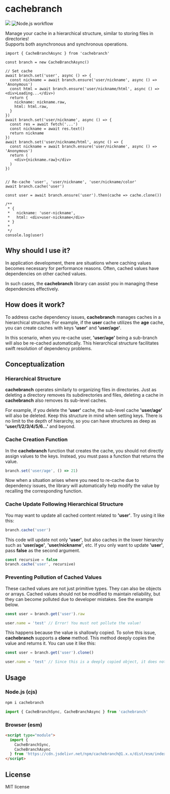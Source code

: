 # cachebranch

[![](https://data.jsdelivr.com/v1/package/npm/cachebranch/badge)](https://www.jsdelivr.com/package/npm/cachebranch)
![Node.js workflow](https://github.com/izure1/cachebranch/actions/workflows/node.js.yml/badge.svg)

Manage your cache in a hierarchical structure, similar to storing files in directories!  
Supports both asynchronous and synchronous operations.

```tsx
import { CacheBranchAsync } from 'cachebranch'

const branch = new CacheBranchAsync()

// Set cache
await branch.set('user', async () => {
  const nickname = await branch.ensure('user/nickname', async () => 'Anonymous')
  const html = await branch.ensure('user/nickname/html', async () => <div>Loading...</div>)
  return {
    nickname: nickname.raw,
    html: html.raw,
  }
})
await branch.set('user/nickname', async () => {
  const res = await fetch('...')
  const nickname = await res.text()
  return nickname
})
await branch.set('user/nickname/html', async () => {
  const nickname = await branch.ensure('user/nickname', async () => 'Anonymous')
  return (
    <div>{nickname.raw}</div>
  )
})


// Re-cache 'user', 'user/nickname', 'user/nickname/color'
await branch.cache('user')

const user = await branch.ensure('user').then(cache => cache.clone())

/**
 * {
 *   nickname: 'user-nickname',
 *   html: <div>user-nickname</div>
 * }
 * 
 */
console.log(user) 
```

## Why should I use it?

In application development, there are situations where caching values becomes necessary for performance reasons. Often, cached values have dependencies on other cached values.

In such cases, the **cachebranch** library can assist you in managing these dependencies effectively.

## How does it work?

To address cache dependency issues, **cachebranch** manages caches in a hierarchical structure. For example, if the **user** cache utilizes the **age** cache, you can create caches with keys **'user'** and **'user/age'**.

In this scenario, when you re-cache user, **'user/age'** being a sub-branch will also be re-cached automatically. This hierarchical structure facilitates swift resolution of dependency problems.

## Conceptualization

### Hierarchical Structure

**cachebranch** operates similarly to organizing files in directories. Just as deleting a directory removes its subdirectories and files, deleting a cache in **cachebranch** also removes its sub-level caches.

For example, if you delete the **'user'** cache, the sub-level cache **'user/age'** will also be deleted. Keep this structure in mind when setting keys. There is no limit to the depth of hierarchy, so you can have structures as deep as **'user/1/2/3/4/5/6...'** and beyond.

### Cache Creation Function

In the **cachebranch** function that creates the cache, you should not directly assign values to the keys. Instead, you must pass a function that returns the value.

```typescript
branch.set('user/age', () => 21)
```

Now when a situation arises where you need to re-cache due to dependency issues, the library will automatically help modify the value by recalling the corresponding function.

### Cache Update Following Hierarchical Structure

You may want to update all cached content related to **'user'**. Try using it like this:

```typescript
branch.cache('user')
```

This code will update not only **'user'**, but also caches in the lower hierarchy such as **'user/age'**, **'user/nickname'**, etc. If you only want to update **'user'**, pass **false** as the second argument.

```typescript
const recursive = false
branch.cache('user', recursive)
```

### Preventing Pollution of Cached Values

These cached values are not just primitive types. They can also be objects or arrays. Cached values should not be modified to maintain reliability, but they can become polluted due to developer mistakes. See the example below.

```typescript
const user = branch.get('user').raw

user.name = 'test' // Error! You must not pollute the value!
```

This happens because the value is shallowly copied. To solve this issue, **cachebranch** supports a **clone** method. This method deeply copies the value and returns it. You can use it like this:

```typescript
const user = branch.get('user').clone()

user.name = 'test' // Since this is a deeply copied object, it does not modify the cached value.
```

## Usage

### Node.js (cjs)

```bash
npm i cachebranch
```

```typescript
import { CacheBranchSync, CacheBranchAsync } from 'cachebranch'
```

### Browser (esm)

```html
<script type="module">
  import {
    CacheBranchSync,
    CacheBranchAsync
  } from 'https://cdn.jsdelivr.net/npm/cachebranch@1.x.x/dist/esm/index.min.js'
</script>
```

## License

MIT license
